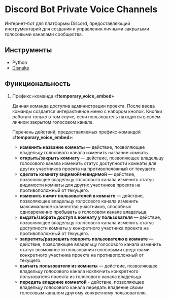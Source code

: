# Discord Bot Private Voice Channels
Интернет-бот для платформы Discord, предоставляющий инструментарий для создания и управления личными закрытыми голосовыми каналами сообщества.

## Инструменты
- Python
- [Disnake](https://docs.disnake.dev/en/stable/)

## Функциональность
1. Префикс=команда «**!temporary_voice_embed**»

   Данная команда доступна администрации проекта.
   После ввода команды создается интерактивное меню с набором кнопок.
   Кнопки работаю только в том случе, если пользователь находится в своем личном закрытом голосовом канале.

   Перечень действий, предоставляемых префикс-командой «**!temporary_voice_embed**»:

   - **изменить название комнаты** — действие, позволяющее владельцу голосового канала изменить название комнаты.
   - **открыть/закрыть комнату** — действие, позволяющее владельцу голосового канала изменить статус доступности комнаты для других участников проекта на противоположный от текущего.
   - **сделать комнату видимой/невидимой** — действие, позволяющее владельцу голосового канала изменить статус видимости комнаты для других участников проекта на противоположный от текущего.
   - **изменить лимит пользователей в комнате** — действие, позволяющее владельцу голосового канала изменить максимальное количество участников, способных одновременно пребывать в голосовом канале владельца.
   - **выдать/забрать доступ в комнату у пользователя** — действие, позволяющее владельцу голосового канала изменить статус доступности комнаты у конкретного участника проекта на противоположный от текущего.
   - **запретить/разрешить говорить пользователю в комнате** — действие, позволяющее владельцу голосового канала изменить статус возможности пользования голосовыми средствами конкретного участника проекта на противоположный от текущего.
   - **выгнать пользователя из комнаты** — действие, позволяющее владельцу голосового канала исключить конкретного пользователя проекта из голосового канала владельца.
   - **передать владение комнатой** - действие, позволяющее владельцу голосового канала передать владение своим голосовым каналом другому конкретному пользователю.
